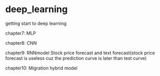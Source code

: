 # deep_learning
getting start to deep learning

chapter7: MLP

chapter8: CNN

chapter9: RNNmodel Stock price forecast and text forecast(stock price forecast is useless cuz the prediction curve is later than test curve)

chapter10: Migration hybrid model
